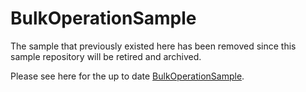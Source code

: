 # BulkOperationSample
The sample that previously existed here has been removed since this sample repository will be retired and archived.

Please see here for the up to date [BulkOperationSample](https://github.com/Azure/azure-iot-sdk-csharp/blob/main/readme.md#samples).